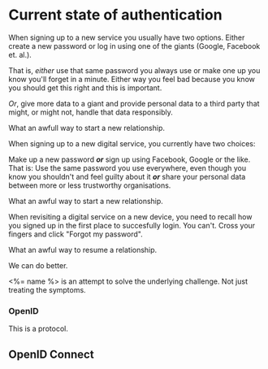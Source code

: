 # Current state of authentication

When signing up to a new service you usually have two options. Either create a new password or log in using one of the giants (Google, Facebook et. al.).

That is, _either_ use that same password you always use or make one up you know you'll forget in a minute. Either way you feel bad because you know you should get this right and this is important.

_Or_, give more data to a giant and provide personal data to a third party that might, or might not, handle that data responsibly.

What an awfull way to start a new relationship.

When signing up to a new digital service, you currently have two choices:

Make up a new password ___or___ sign up using Facebook, Google or the like. That is: Use the same password you use everywhere, even though you know you shouldn't and feel guilty about it ___or___ share your personal data between more or less trustworthy organisations.

What an awful way to start a new relationship.

When revisiting a digital service on a new device, you need to recall how you signed up in the first place to succesfully login. You can't. Cross your fingers and click "Forgot my password".

What an awful way to resume a relationship.

We can do better.

<%= name %> is an attempt to solve the underlying challenge. Not just treating the symptoms.


### OpenID
This is a protocol.

## OpenID Connect


